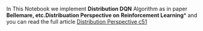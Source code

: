 In This Notebook we implement **Distribution DQN** Algorithm as in paper **Bellemare, etc.Distribuation Perspective on Reinforcement Learning*** and you can read the full article [Distribution Perspective c51](https://medium.com/@khalil.hennara.247/distributional-perspective-on-reinforcement-learning-c51-222c92dc5bca)
